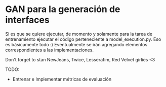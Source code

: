 # GAN para la generación de interfaces

Si es que se quiere ejecutar, de momento y solamente para la tarea de entrenamiento ejecutar el código perteneciente a model_execution.py. Eso es básicamente todo :)
Eventualmente se irán agregando elementos correspondientes a las implementaciones.

Don't forget to stan NewJeans, Twice, Lesserafim, Red Velvet girlies <3

TODO:
- Entrenar e Implementar métricas de evaluación
